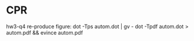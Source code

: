 # CPR

hw3-q4 re-produce figure:
dot -Tps autom.dot | gv -
dot -Tpdf autom.dot > autom.pdf && evince autom.pdf

